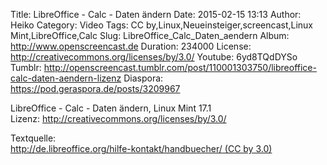 Title: LibreOffice - Calc - Daten ändern
Date: 2015-02-15 13:13
Author: Heiko
Category: Video
Tags: CC by,Linux,Neueinsteiger,screencast,Linux Mint,LibreOffice,Calc
Slug: LibreOffice_Calc_Daten_aendern
Album: http://www.openscreencast.de
Duration: 234000
License: http://creativecommons.org/licenses/by/3.0/
Youtube: 6yd8TQdDYSo
Tumblr: http://openscreencast.tumblr.com/post/110001303750/libreoffice-calc-daten-aendern-lizenz
Diaspora: https://pod.geraspora.de/posts/3209967

LibreOffice - Calc - Daten ändern, Linux Mint 17.1  
Lizenz: <http://creativecommons.org/licenses/by/3.0/>  
  
Textquelle:  
[http://de.libreoffice.org/hilfe-kontakt/handbuecher/ (CC by
3.0)](http://de.libreoffice.org/hilfe-kontakt/handbuecher/)

